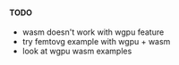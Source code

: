 #### TODO
- wasm doesn't work with wgpu feature
- try femtovg example with wgpu + wasm
- look at wgpu wasm examples
